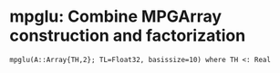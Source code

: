 # mpglu: Combine MPGArray construction and factorization
```@docs
mpglu(A::Array{TH,2}; TL=Float32, basissize=10) where TH <: Real
```
